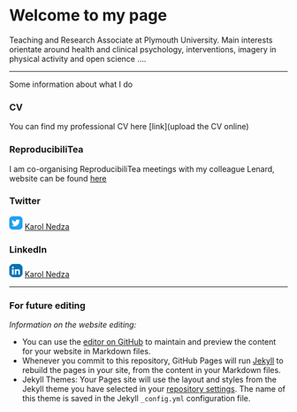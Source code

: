 # Welcome to my page 
Teaching and Research Associate at Plymouth University. Main interests orientate around health and clinical psychology, interventions, imagery in physical activity and open science ....


***
Some information about what I do 

### CV
You can find my professional CV here [link](upload the CV online)

### ReproducibiliTea 
I am co-organising ReproducibiliTea meetings with my colleague Lenard, website can be found [here](https://reproducibilitea.org/journal-clubs/#Plymouth)

### Twitter 
![](twitter-icon_24x24.png)
[Karol Nedza](https://twitter.com/KarolNedza)

### LinkedIn
![](linkedin-icon_24x24.png)
[Karol Nedza](https://www.linkedin.com/in/karol-nedza-5136a0156/)

***


### For future editing 
*Information on the website editing:*
- You can use the [editor on GitHub](https://github.com/knedza/karolnedza.github.io/edit/master/README.md) to maintain and preview the content for your website in Markdown files.
- Whenever you commit to this repository, GitHub Pages will run [Jekyll](https://jekyllrb.com/) to rebuild the pages in your site, from the content in your Markdown files.
- Jekyll Themes: Your Pages site will use the layout and styles from the Jekyll theme you have selected in your [repository settings](https://github.com/knedza/karolnedza.github.io/settings). The name of this theme is saved in the Jekyll `_config.yml` configuration file.

